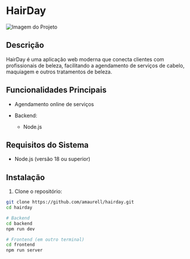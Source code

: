 # HairDay

![Imagem do Projeto](hardayimg.jpg)

## Descrição

HairDay é uma aplicação web moderna que conecta clientes com profissionais de beleza, facilitando a agendamento de serviços de cabelo, maquiagem e outros tratamentos de beleza.

## Funcionalidades Principais

- Agendamento online de serviços

- Backend:
  - Node.js

## Requisitos do Sistema

- Node.js (versão 18 ou superior)

## Instalação

1. Clone o repositório:

```bash
git clone https://github.com/amaurell/hairday.git
cd hairday

# Backend
cd backend
npm run dev

# Frontend (em outro terminal)
cd frontend
npm run server

```
